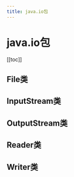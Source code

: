 ```yaml
---
title: java.io包
---
```


# java.io包

[[toc]]

## File类

## InputStream类

## OutputStream类

## Reader类

## Writer类